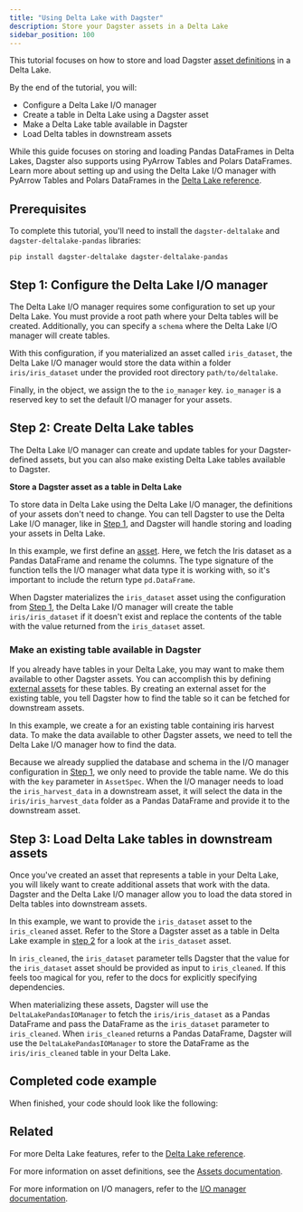 ```yaml
---
title: "Using Delta Lake with Dagster"
description: Store your Dagster assets in a Delta Lake
sidebar_position: 100
---
```


This tutorial focuses on how to store and load Dagster [asset definitions](/guides/build/assets/defining-assets) in a Delta Lake.

By the end of the tutorial, you will:

- Configure a Delta Lake I/O manager
- Create a table in Delta Lake using a Dagster asset
- Make a Delta Lake table available in Dagster
- Load Delta tables in downstream assets

While this guide focuses on storing and loading Pandas DataFrames in Delta Lakes, Dagster also supports using PyArrow Tables and Polars DataFrames. Learn more about setting up and using the Delta Lake I/O manager with PyArrow Tables and Polars DataFrames in the [Delta Lake reference](/integrations/libraries/deltalake/reference).

## Prerequisites

To complete this tutorial, you'll need to install the `dagster-deltalake` and `dagster-deltalake-pandas` libraries:

```shell
pip install dagster-deltalake dagster-deltalake-pandas
```

## Step 1: Configure the Delta Lake I/O manager

The Delta Lake I/O manager requires some configuration to set up your Delta Lake. You must provide a root path where your Delta tables will be created. Additionally, you can specify a `schema` where the Delta Lake I/O manager will create tables.

<CodeExample path="docs_snippets/docs_snippets/integrations/deltalake/configuration.py" startAfter="start_example" endBefore="end_example" />

With this configuration, if you materialized an asset called `iris_dataset`, the Delta Lake I/O manager would store the data within a folder `iris/iris_dataset` under the provided root directory `path/to/deltalake`.

Finally, in the <PyObject section="definitions" module="dagster" object="Definitions" /> object, we assign the <PyObject section="libraries" module="dagster_deltalake_pandas" object="DeltaLakePandasIOManager" /> to the `io_manager` key. `io_manager` is a reserved key to set the default I/O manager for your assets.

## Step 2: Create Delta Lake tables

The Delta Lake I/O manager can create and update tables for your Dagster-defined assets, but you can also make existing Delta Lake tables available to Dagster.

<Tabs>

<TabItem value="Create Delta tables from Dagster assets">

**Store a Dagster asset as a table in Delta Lake**

To store data in Delta Lake using the Delta Lake I/O manager, the definitions of your assets don't need to change. You can tell Dagster to use the Delta Lake I/O manager, like in [Step 1](#step-1-configure-the-delta-lake-io-manager), and Dagster will handle storing and loading your assets in Delta Lake.

<CodeExample path="docs_snippets/docs_snippets/integrations/deltalake/basic_example.py" />

In this example, we first define an [asset](/guides/build/assets/defining-assets). Here, we fetch the Iris dataset as a Pandas DataFrame and rename the columns. The type signature of the function tells the I/O manager what data type it is working with, so it's important to include the return type `pd.DataFrame`.

When Dagster materializes the `iris_dataset` asset using the configuration from [Step 1](#step-1-configure-the-delta-lake-io-manager), the Delta Lake I/O manager will create the table `iris/iris_dataset` if it doesn't exist and replace the contents of the table with the value returned from the `iris_dataset` asset.

</TabItem>

<TabItem value="Make existing tables available in Dagster">

### Make an existing table available in Dagster

If you already have tables in your Delta Lake, you may want to make them available to other Dagster assets. You can accomplish this by defining [external assets](/guides/build/assets/external-assets) for these tables. By creating an external asset for the existing table, you tell Dagster how to find the table so it can be fetched for downstream assets.

<CodeExample path="docs_snippets/docs_snippets/integrations/deltalake/source_asset.py" />

In this example, we create a <PyObject section="assets" module="dagster" object="AssetSpec" /> for an existing table containing iris harvest data. To make the data available to other Dagster assets, we need to tell the Delta Lake I/O manager how to find the data.

Because we already supplied the database and schema in the I/O manager configuration in [Step 1](#step-1-configure-the-delta-lake-io-manager), we only need to provide the table name. We do this with the `key` parameter in `AssetSpec`. When the I/O manager needs to load the `iris_harvest_data` in a downstream asset, it will select the data in the `iris/iris_harvest_data` folder as a Pandas DataFrame and provide it to the downstream asset.

</TabItem>
</Tabs>

## Step 3: Load Delta Lake tables in downstream assets

Once you've created an asset that represents a table in your Delta Lake, you will likely want to create additional assets that work with the data. Dagster and the Delta Lake I/O manager allow you to load the data stored in Delta tables into downstream assets.

<CodeExample path="docs_snippets/docs_snippets/integrations/deltalake/load_downstream.py" startAfter="start_example" endBefore="end_example" />

In this example, we want to provide the `iris_dataset` asset to the `iris_cleaned` asset. Refer to the Store a Dagster asset as a table in Delta Lake example in [step 2](#step-2-create-delta-lake-tables) for a look at the `iris_dataset` asset.

In `iris_cleaned`, the `iris_dataset` parameter tells Dagster that the value for the `iris_dataset` asset should be provided as input to `iris_cleaned`. If this feels too magical for you, refer to the docs for explicitly specifying dependencies.

When materializing these assets, Dagster will use the `DeltaLakePandasIOManager` to fetch the `iris/iris_dataset` as a Pandas DataFrame and pass the DataFrame as the `iris_dataset` parameter to `iris_cleaned`. When `iris_cleaned` returns a Pandas DataFrame, Dagster will use the `DeltaLakePandasIOManager` to store the DataFrame as the `iris/iris_cleaned` table in your Delta Lake.

## Completed code example

When finished, your code should look like the following:

<CodeExample path="docs_snippets/docs_snippets/integrations/deltalake/full_example.py" />

## Related

For more Delta Lake features, refer to the [Delta Lake reference](/integrations/libraries/deltalake/reference).

For more information on asset definitions, see the [Assets documentation](/guides/build/assets/defining-assets).

For more information on I/O managers, refer to the [I/O manager documentation](/guides/build/io-managers/).
